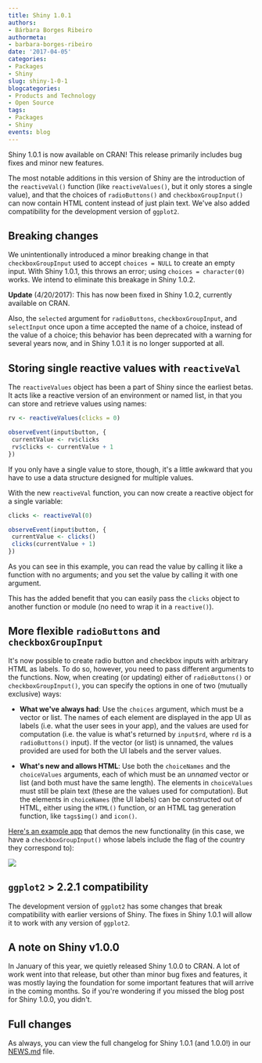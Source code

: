```yaml
---
title: Shiny 1.0.1
authors:
- Bárbara Borges Ribeiro
authormeta: 
- barbara-borges-ribeiro
date: '2017-04-05'
categories:
- Packages
- Shiny
slug: shiny-1-0-1
blogcategories:
- Products and Technology
- Open Source
tags:
- Packages
- Shiny
events: blog
---
```



Shiny 1.0.1 is now available on CRAN! This release primarily includes bug fixes and minor new features.

The most notable additions in this version of Shiny are the introduction of the `reactiveVal()` function (like `reactiveValues()`, but it only stores a single value), and that the choices of `radioButtons()` and `checkboxGroupInput()` can now contain HTML content instead of just plain text. We've also added compatibility for the development version of `ggplot2`.

## Breaking changes

We unintentionally introduced a minor breaking change in that `checkboxGroupInput` used to accept `choices = NULL` to create an empty input. With Shiny 1.0.1, this throws an error; using `choices = character(0)` works. We intend to eliminate this breakage in Shiny 1.0.2.

**Update** (4/20/2017): This has now been fixed in Shiny 1.0.2, currently available on CRAN.

Also, the `selected` argument for `radioButtons`, `checkboxGroupInput`, and `selectInput` once upon a time accepted the name of a choice, instead of the value of a choice; this behavior has been deprecated with a warning for several years now, and in Shiny 1.0.1 it is no longer supported at all.

## Storing single reactive values with `reactiveVal`

The `reactiveValues` object has been a part of Shiny since the earliest betas. It acts like a reactive version of an environment or named list, in that you can store and retrieve values using names:

```r
rv <- reactiveValues(clicks = 0)

observeEvent(input$button, {
 currentValue <- rv$clicks
 rv$clicks <- currentValue + 1
})
```

If you only have a single value to store, though, it's a little awkward that you have to use a data structure designed for multiple values.

With the new `reactiveVal` function, you can now create a reactive object for a single variable:

```r
clicks <- reactiveVal(0)

observeEvent(input$button, {
 currentValue <- clicks()
 clicks(currentValue + 1)
})
```

As you can see in this example, you can read the value by calling it like a function with no arguments; and you set the value by calling it with one argument.

This has the added benefit that you can easily pass the `clicks` object to another function or module (no need to wrap it in a `reactive()`).

## More flexible `radioButtons` and `checkboxGroupInput`

It's now possible to create radio button and checkbox inputs with arbitrary HTML as labels. To do so, however, you need to pass different arguments to the functions. Now, when creating (or updating) either of `radioButtons()` or `checkboxGroupInput()`, you can specify the options in one of two (mutually exclusive) ways:

  * **What we've always had**:
Use the `choices` argument, which must be a vector or list. The names of each element are displayed in the app UI as labels (i.e. what the user sees in your app), and the values are used for computation (i.e. the value is what's returned by `input$rd`, where `rd` is a `radioButtons()` input). If the vector (or list) is unnamed, the values provided are used for both the UI labels and the server values.

  * **What's new and allows HTML**:
Use both the `choiceNames` and the `choiceValues` arguments, each of which must be an _unnamed_ vector or list (and both must have the same length). The elements in `choiceValues` must still be plain text (these are the values used for computation). But the elements in `choiceNames` (the UI labels) can be constructed out of HTML, either using the `HTML()` function, or an HTML tag generation function, like `tags$img()` and `icon()`.

[Here's an example app](https://gist.github.com/bborgesr/f2c865556af3b92e6991e1a34ced2a4a) that demos the new functionality (in this case, we have a `checkboxGroupInput()` whose labels include the flag of the country they correspond to):

![](https://rstudioblog.files.wordpress.com/2017/04/countries-shadow.png)

## `ggplot2` > 2.2.1 compatibility

The development version of `ggplot2` has some changes that break compatibility with earlier versions of Shiny. The fixes in Shiny 1.0.1 will allow it to work with any version of `ggplot2`.

## A note on Shiny v1.0.0

In January of this year, we quietly released Shiny 1.0.0 to CRAN. A lot of work went into that release, but other than minor bug fixes and features, it was mostly laying the foundation for some important features that will arrive in the coming months. So if you're wondering if you missed the blog post for Shiny 1.0.0, you didn't.

## Full changes

As always, you can view the full changelog for Shiny 1.0.1 (and 1.0.0!) in our [NEWS.md](https://github.com/rstudio/shiny/blob/master/NEWS.md) file.

